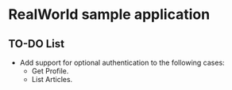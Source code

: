 # RealWorld sample application

## TO-DO List
* Add support for optional authentication to the following cases:
  * Get Profile. 
  * List Articles.